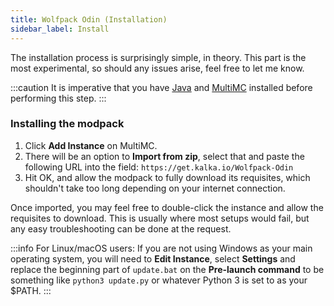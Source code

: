 ```yaml
---
title: Wolfpack Odin (Installation)
sidebar_label: Install
---
```


The installation process is surprisingly simple, in theory. This part is the most experimental, so should any issues arise, feel free to let me know.

:::caution
It is imperative that you have [Java](/docs/pre-install/java) and [MultiMC](/docs/pre-install/multimc) installed before performing this step.
:::

### Installing the modpack

1. Click **Add Instance** on MultiMC.
2. There will be an option to **Import from zip**, select that and paste the following URL into the field: `https://get.kalka.io/Wolfpack-Odin`
3. Hit OK, and allow the modpack to fully download its requisites, which shouldn't take too long depending on your internet connection.

Once imported, you may feel free to double-click the instance and allow the requisites to download. This is usually where most setups would fail, but any easy troubleshooting can be done at the request.

:::info
For Linux/macOS users: If you are not using Windows as your main operating system, you will need to **Edit Instance**, select **Settings** and replace the beginning part of `update.bat` on the **Pre-launch command** to be something like `python3 update.py` or whatever Python 3 is set to as your $PATH.
:::

